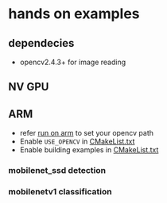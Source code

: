 # hands on examples

## dependecies

- opencv2.4.3+ for image reading

## NV GPU



## ARM
- refer [run on arm](../docs/Manual/run_on_arm_en.md) to set your opencv path
- Enable `USE_OPENCV` in [CMakeList.txt](../CMakeLists.txt)
- Enable building examples in [CMakeList.txt](../CMakeLists.txt)

### mobilenet_ssd detection


### mobilenetv1 classification

